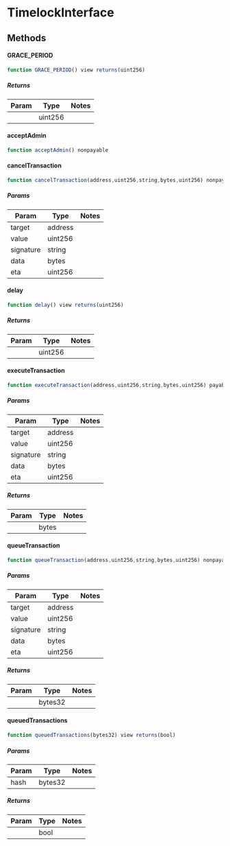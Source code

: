 # TimelockInterface

## Methods

#### GRACE_PERIOD

```javascript
function GRACE_PERIOD() view returns(uint256)
```

##### Returns

| Param | Type | Notes |
| ----- | ---- | ----- |
|  | uint256 |  |

#### acceptAdmin

```javascript
function acceptAdmin() nonpayable
```

#### cancelTransaction

```javascript
function cancelTransaction(address,uint256,string,bytes,uint256) nonpayable
```

##### Params

| Param | Type | Notes |
| ----- | ---- | ----- |
| target | address |  |
| value | uint256 |  |
| signature | string |  |
| data | bytes |  |
| eta | uint256 |  |

#### delay

```javascript
function delay() view returns(uint256)
```

##### Returns

| Param | Type | Notes |
| ----- | ---- | ----- |
|  | uint256 |  |

#### executeTransaction

```javascript
function executeTransaction(address,uint256,string,bytes,uint256) payable returns(bytes)
```

##### Params

| Param | Type | Notes |
| ----- | ---- | ----- |
| target | address |  |
| value | uint256 |  |
| signature | string |  |
| data | bytes |  |
| eta | uint256 |  |

##### Returns

| Param | Type | Notes |
| ----- | ---- | ----- |
|  | bytes |  |

#### queueTransaction

```javascript
function queueTransaction(address,uint256,string,bytes,uint256) nonpayable returns(bytes32)
```

##### Params

| Param | Type | Notes |
| ----- | ---- | ----- |
| target | address |  |
| value | uint256 |  |
| signature | string |  |
| data | bytes |  |
| eta | uint256 |  |

##### Returns

| Param | Type | Notes |
| ----- | ---- | ----- |
|  | bytes32 |  |

#### queuedTransactions

```javascript
function queuedTransactions(bytes32) view returns(bool)
```

##### Params

| Param | Type | Notes |
| ----- | ---- | ----- |
| hash | bytes32 |  |

##### Returns

| Param | Type | Notes |
| ----- | ---- | ----- |
|  | bool |  |
